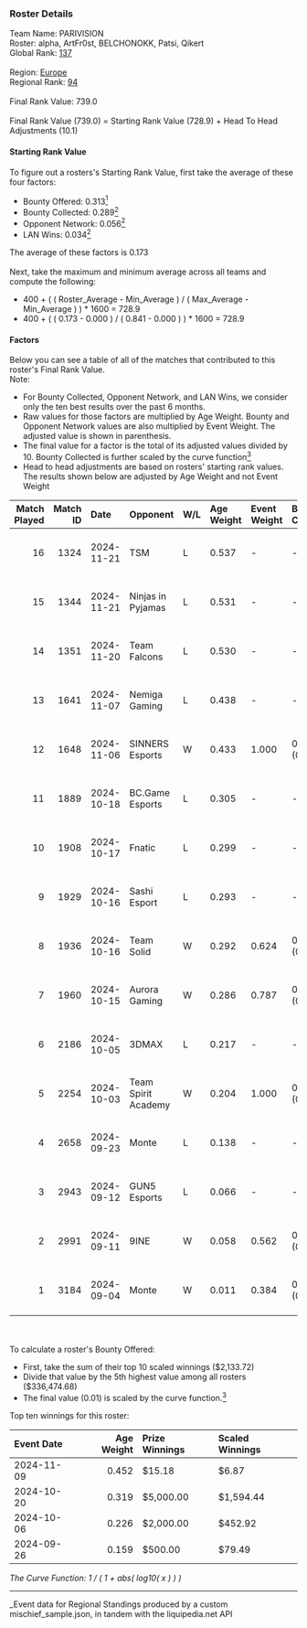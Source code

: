 ### Roster Details<br />
Team Name: PARIVISION<br />
Roster: alpha, ArtFr0st, BELCHONOKK, Patsi, Qikert<br />
Global Rank: [137](../../standings_global_2025_03_01.md)<br />
<br />
Region: [Europe]( ../../standings_europe_2025_03_01.md)<br />
Regional Rank: [94]( ../../standings_europe_2025_03_01.md)<br />
<br />
Final Rank Value:  739.0<br />
<br />
Final Rank Value (739.0) = Starting Rank Value (728.9) + Head To Head Adjustments (10.1)<br />

#### Starting Rank Value<br />
To figure out a rosters's Starting Rank Value, first take the average of these four factors:<br />
- Bounty Offered: 0.313[<sup>1</sup>](#table2)
- Bounty Collected: 0.289[<sup>2</sup>](#table1)
- Opponent Network: 0.056[<sup>2</sup>](#table1)
- LAN Wins: 0.034[<sup>2</sup>](#table1)

The average of these factors is 0.173<br />
<br />
Next, take the maximum and minimum average across all teams and compute the following:<br />
- 400 + ( ( Roster_Average - Min_Average ) / ( Max_Average - Min_Average ) ) * 1600 = 728.9
- 400 + ( ( 0.173 - 0.000 ) / ( 0.841 - 0.000 ) ) * 1600 = 728.9


#### Factors<br />
Below you can see a table of all of the matches that contributed to this roster's Final Rank Value.<br />
Note:<br />

- For Bounty Collected, Opponent Network, and LAN Wins, we consider only the ten best results over the past 6 months.
- Raw values for those factors are multiplied by Age Weight. Bounty and Opponent Network values are also multiplied by Event Weight. The adjusted value is shown in parenthesis.
- The final value for a factor is the total of its adjusted values divided by 10. Bounty Collected is further scaled by the curve function[<sup>3</sup>](#curveFunction)
- Head to head adjustments are based on rosters' starting rank values. The results shown below are adjusted by Age Weight and not Event Weight
<span id="table1"></span><br />


| Match Played | Match ID | Date       | Opponent            | W/L | Age Weight | Event Weight | Bounty Collected | Opponent Network | LAN Wins  | H2H Adj. | Roster                                     |
| -: | -: | :- | :- | :- | :- | :- | :- | :- | :- | -: | :- |
|           16 |     1324 | 2024-11-21 | TSM                 | L   | 0.537      | -            | -                | -                | -         |    -8.09 | alpha, ArtFr0st, BELCHONOKK, Patsi, Qikert |
|           15 |     1344 | 2024-11-21 | Ninjas in Pyjamas   | L   | 0.531      | -            | -                | -                | -         |    -5.67 | alpha, ArtFr0st, BELCHONOKK, Patsi, Qikert |
|           14 |     1351 | 2024-11-20 | Team Falcons        | L   | 0.530      | -            | -                | -                | -         |    -0.03 | alpha, ArtFr0st, BELCHONOKK, Patsi, Qikert |
|           13 |     1641 | 2024-11-07 | Nemiga Gaming       | L   | 0.438      | -            | -                | -                | -         |    -1.71 | alpha, ArtFr0st, BELCHONOKK, Patsi, Qikert |
|           12 |     1648 | 2024-11-06 | SINNERS Esports     | W   | 0.433      | 1.000        | 0.027 (0.011)    | 0.448 (0.194)    | 0 (0.000) |    10.51 | alpha, ArtFr0st, BELCHONOKK, Patsi, Qikert |
|           11 |     1889 | 2024-10-18 | BC.Game Esports     | L   | 0.305      | -            | -                | -                | -         |    -0.40 | alpha, ArtFr0st, BELCHONOKK, Patsi, Qikert |
|           10 |     1908 | 2024-10-17 | Fnatic              | L   | 0.299      | -            | -                | -                | -         |    -0.83 | alpha, ArtFr0st, BELCHONOKK, Patsi, Qikert |
|            9 |     1929 | 2024-10-16 | Sashi Esport        | L   | 0.293      | -            | -                | -                | -         |    -0.98 | alpha, ArtFr0st, BELCHONOKK, Patsi, Qikert |
|            8 |     1936 | 2024-10-16 | Team Solid          | W   | 0.292      | 0.624        | 0.023 (0.004)    | 0.571 (0.104)    | 1 (0.292) |     6.29 | alpha, ArtFr0st, BELCHONOKK, Patsi, Qikert |
|            7 |     1960 | 2024-10-15 | Aurora Gaming       | W   | 0.286      | 0.787        | 0.019 (0.004)    | 0.481 (0.108)    | 0 (0.000) |     6.54 | alpha, ArtFr0st, BELCHONOKK, Patsi, Qikert |
|            6 |     2186 | 2024-10-05 | 3DMAX               | L   | 0.217      | -            | -                | -                | -         |    -0.05 | alpha, ArtFr0st, BELCHONOKK, Patsi, Qikert |
|            5 |     2254 | 2024-10-03 | Team Spirit Academy | W   | 0.204      | 1.000        | 0.068 (0.014)    | 0.718 (0.146)    | 0 (0.000) |     5.24 | alpha, ArtFr0st, BELCHONOKK, Patsi, Qikert |
|            4 |     2658 | 2024-09-23 | Monte               | L   | 0.138      | -            | -                | -                | -         |    -1.51 | alpha, ArtFr0st, BELCHONOKK, Patsi, Qikert |
|            3 |     2943 | 2024-09-12 | GUN5 Esports        | L   | 0.066      | -            | -                | -                | -         |    -0.33 | alpha, ArtFr0st, BELCHONOKK, Patsi, Qikert |
|            2 |     2991 | 2024-09-11 | 9INE                | W   | 0.058      | 0.562        | 0.011 (0.000)    | 0.150 (0.005)    | 0 (0.000) |     0.92 | alpha, ArtFr0st, BELCHONOKK, Patsi, Qikert |
|            1 |     3184 | 2024-09-04 | Monte               | W   | 0.011      | 0.384        | 0.029 (0.000)    | 0.227 (0.001)    | 0 (0.000) |     0.23 | alpha, ArtFr0st, BELCHONOKK, Patsi, Qikert |

<br />
<span id="table2"></span><br />
To calculate a roster's Bounty Offered:<br />

- First, take the sum of their top 10 scaled winnings ($2,133.72)
- Divide that value by the 5th highest value among all rosters ($336,474.68)
- The final value (0.01) is scaled by the curve function.[<sup>3</sup>](#curveFunction)

Top ten winnings for this roster:<br />

| Event Date | Age Weight | Prize Winnings | Scaled Winnings |
| :- | -: | :- | :- |
| 2024-11-09 |      0.452 | $15.18         | $6.87           |
| 2024-10-20 |      0.319 | $5,000.00      | $1,594.44       |
| 2024-10-06 |      0.226 | $2,000.00      | $452.92         |
| 2024-09-26 |      0.159 | $500.00        | $79.49          |


<span id="curveFunction"></span>_The Curve Function: 1 / ( 1 + abs( log10( x ) ) )_<br />

---
_Event data for Regional Standings produced by a custom mischief_sample.json, in tandem with the liquipedia.net API<br />
